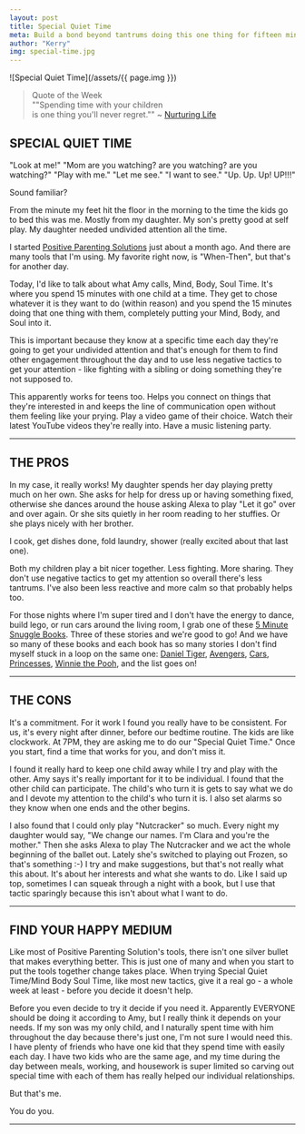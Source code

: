 ```yaml
---
layout: post
title: Special Quiet Time
meta: Build a bond beyond tantrums doing this one thing for fifteen minutes everyday.
author: "Kerry"
img: special-time.jpg
---
```


![Special Quiet Time](/assets/{{ page.img }})

> Quote of the Week <br> ""Spending time with your children<br>is one thing you'll never regret."" ~ [Nurturing Life](https://www.facebook.com/nurturinglifeinfuturegenerations/?tn-str=k%2AF)

## SPECIAL QUIET TIME

"Look at me!" "Mom are you watching? are you watching? are you watching?" "Play with me." "Let me see." "I want to see." "Up. Up. Up! UP!!!"  

Sound familiar?

From the minute my feet hit the floor in the morning to the time the kids go to bed this was me. Mostly from my daughter. My son's pretty good at self play. My daughter needed undivided attention all the time.

I started [Positive Parenting Solutions](http://www.mommafinds.com/2019/01/27/positive-parenting-solutions-part-1/) just about a month ago. And there are many tools that I'm using. My favorite right now, is "When-Then", but that's for another day.

Today, I'd like to talk about what Amy calls, Mind, Body, Soul Time. It's where you spend 15 minutes with one child at a time. They get to chose whatever it is they want to do (within reason) and you spend the 15 minutes doing that one thing with them, completely putting your Mind, Body, and Soul into it.

This is important because they know at a specific time each day they're going to get your undivided attention and that's enough for them to find other engagement throughout the day and to use less negative tactics to get your attention - like fighting with a sibling or doing something they're not supposed to.

This apparently works for teens too. Helps you connect on things that they're interested in and keeps the line of communication open without them feeling like your prying. Play a video game of their choice. Watch their latest YouTube videos they're really into. Have a music listening party.

___

## THE PROS

In my case, it really works! My daughter spends her day playing pretty much on her own. She asks for help for dress up or having something fixed, otherwise she dances around the house asking Alexa to play "Let it go" over and over again. Or she sits quietly in her room reading to her stuffies. Or she plays nicely with her brother.

I cook, get dishes done, fold laundry, shower (really excited about that last one).

Both my children play a bit nicer together. Less fighting. More sharing. They don't use negative tactics to get my attention so overall there's less tantrums. I've also been less reactive and more calm so that probably helps too.

For those nights where I'm super tired and I don't have the energy to dance, build lego, or run cars around the living room, I grab one of these [5 Minute Snuggle Books](https://amzn.to/2TO6Eu9). Three of these stories and we're good to go! And we have so many of these books and each book has so many stories I don't find myself stuck in a loop on the same one: [Daniel Tiger](https://amzn.to/2WV8Amo), [Avengers](https://amzn.to/2UTGfey), [Cars](https://amzn.to/2th9Kew), [Princesses](https://amzn.to/2N0YDiS), [Winnie the Pooh](https://amzn.to/2WUItMj), and the list goes on!

___

## THE CONS


It's a commitment. For it work I found you really have to be consistent. For us, it's every night after dinner, before our bedtime routine. The kids are like clockwork. At 7PM, they are asking me to do our "Special Quiet Time." Once you start, find a time that works for you, and don't miss it.

I found it really hard to keep one child away while I try and play with the other. Amy says it's really important for it to be individual. I found that the other child can participate. The child's who turn it is gets to say what we do and I devote my attention to the child's who turn it is. I also set alarms so they know when one ends and the other begins.

I also found that I could only play "Nutcracker" so much. Every night my daughter would say, "We change our names. I'm Clara and you're the mother." Then she asks Alexa to play The Nutcracker and we act the whole beginning of the ballet out. Lately she's switched to playing out Frozen, so that's something :-) I try and make suggestions, but that's not really what this about. It's about her interests and what she wants to do. Like I said up top, sometimes I can squeak through a night with a book, but I use that tactic sparingly because this isn't about what I want to do.

___

## FIND YOUR HAPPY MEDIUM

Like most of Positive Parenting Solution's tools, there isn't one silver bullet that makes everything better. This is just one of many and when you start to put the tools together change takes place. When trying Special Quiet Time/Mind Body Soul Time, like most new tactics, give it a real go - a whole week at least - before you decide it doesn't help.

Before you even decide to try it decide if you need it. Apparently EVERYONE should be doing it according to Amy, but I really think it depends on your needs. If my son was my only child, and I naturally spent time with him throughout the day because there's just one, I'm not sure I would need this. I have plenty of friends who have one kid that they spend time with easily each day. I have two kids who are the same age, and my time during the day between meals, working, and housework is super limited so carving out special time with each of them has really helped our individual relationships.

But that's me.

You do you.

---
